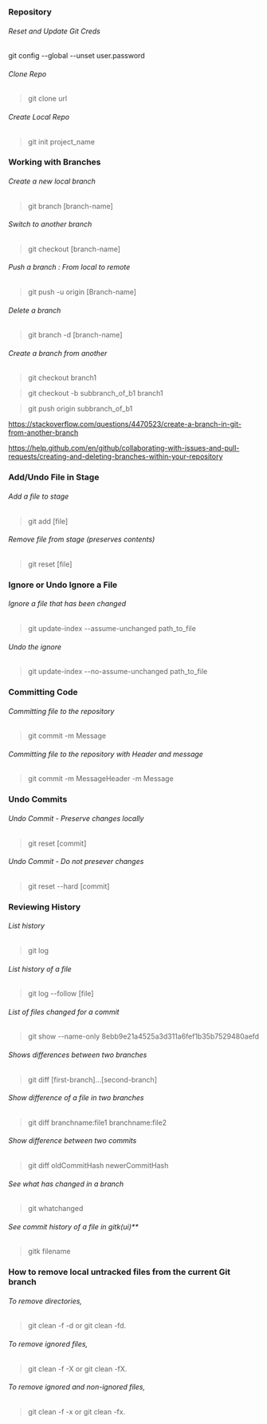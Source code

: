 ### Repository

###### Reset and Update Git Creds
git config --global --unset user.password

###### Clone Repo
> git clone url

###### Create Local Repo
> git init project_name

### Working with Branches

###### Create a new local branch
> git branch [branch-name]

###### Switch to another branch
> git checkout [branch-name]

###### Push a branch : From local to remote
> git push -u origin [Branch-name]

###### Delete a branch
> git branch -d [branch-name]

###### Create a branch from another
> git checkout branch1

> git checkout -b subbranch_of_b1 branch1

> git push origin subbranch_of_b1 

https://stackoverflow.com/questions/4470523/create-a-branch-in-git-from-another-branch

https://help.github.com/en/github/collaborating-with-issues-and-pull-requests/creating-and-deleting-branches-within-your-repository


### Add/Undo File in Stage

###### Add a file to stage
> git add [file]

###### Remove file from stage (preserves contents)
> git reset [file]

### Ignore or Undo Ignore a File

###### Ignore a file that has been changed
> git update-index --assume-unchanged path_to_file

###### Undo the ignore
> git update-index --no-assume-unchanged path_to_file


### Committing Code

###### Committing file to the repository
> git commit -m Message

###### Committing file to the repository with Header and message
> git commit -m MessageHeader -m Message

### Undo Commits

###### Undo Commit - Preserve changes locally
> git reset [commit]

###### Undo Commit - Do not presever changes
> git reset --hard [commit]

### Reviewing History

###### List history
> git log

###### List history of a file
> git log --follow [file]

###### List of files changed for a commit
> git show --name-only 8ebb9e21a4525a3d311a6fef1b35b7529480aefd

###### Shows differences between two branches
> git diff [first-branch]...[second-branch]

###### Show difference of a file in two branches
> git diff branchname:file1 branchname:file2

###### Show difference between two commits
> git diff oldCommitHash newerCommitHash

###### See what has changed in a branch
> git whatchanged

###### See commit history of a file in gitk(ui)**
> gitk filename



### How to remove local untracked files from the current Git branch

###### To remove directories, 
>  git clean -f -d or git clean -fd.

###### To remove ignored files, 
> git clean -f -X or git clean -fX.

###### To remove ignored and non-ignored files, 
> git clean -f -x or git clean -fx.
